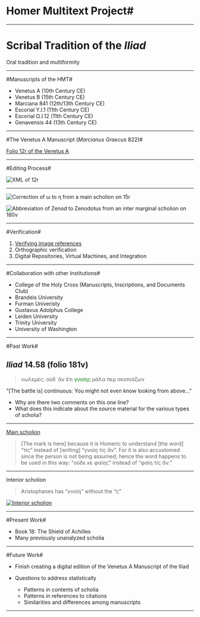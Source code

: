 # Homer Multitext Project#

***

# Scribal Tradition of the *Iliad* #

Oral tradition and multiformity


***

#Manuscripts of the HMT#

- Venetus A (10th Century CE)
- Venetus B (15th Century CE)
- Marciana 841 (12th/13th Century CE)
- Escorial Υ.I.1 (11th Century CE)
- Escorial Ω.I.12 (11th Century CE)
- Genavensis 44 (13th Century CE)

***

#The Venetus A Manuscript (*Marcianus Graecus* 822)#


[Folio 12r of the Venetus A](http://www.homermultitext.org/hmt-digital/ict.html?urn=urn:cite:hmt:vaimg.VA012RN-0013)

***

#Editing Process#

![XML of 12r][Img1]

[Img1]:  ScreenShot.png 

***


![Correction of ω to η from a main scholion on 15r][Img2]
	
[Img2]: http://www.homermultitext.org/iipsrv?OBJ=IIP,1.0&FIF=/project/homer/pyramidal/VenA/VA015RN-0016.tif&RGN=0.383,0.1878,0.065,0.012&WID=9000&CVT=JPEG

![Abbreviation of Zenod to Zenodotus from an inter marginal scholion on 180v][Img3]

[Img3]: http://www.homermultitext.org/iipsrv?OBJ=IIP,1.0&FIF=/project/homer/pyramidal/VenA/VA180VN-0682.tif&RGN=0.462,0.5244,0.051,0.0128&WID=9000&CVT=JPEG


***

#Verification#

1. [Verifying image references](http://www.homermultitext.org/hmt-digital/indices?urn=urn%3Acite%3Ahmt%3Avaimg.VA012RN-0013)
2. Orthographic verification
3. Digital Repositories, Virtual Machines, and Integration

***

#Collaboration with other Institutions#

- College of the Holy Cross (Manuscripts, Inscriptions, and Documents Club)
- Brandeis University
- Furman Univeristy
- Gustavus Adolphus College
- Leiden University
- Trinity University
- University of Washington

***

#Past Work#


## *Iliad* 14.58 (folio 181v) ##




>νωλεμές: οὐδ᾽ ἂν ἔτι <span style="color:green;">γνοίης</span> μάλα περ σκοπιάζων
 
"[The battle is] continuous: You might not even know looking from above..."





- Why are there two comments on this one line?
- What does this indicate about the source material for the various types of scholia?

***


[Main scholion][sch1zoom]


> [The mark is here] because it is Homeric to understand [the word] “τίς” instead of [writing] “γνοίη τίς ἂν”. For it is also accustomed since the person is not being assumed; hence the word happens to be used in this way: “οὐδε κε φαίης” instead of “φαίη τίς ἂν.”

[sch1zoom]: http://beta.hpcc.uh.edu/tomcat/mss/images?request=GetIIPMooViewer&urn=urn:cite:hmt:vaimg.VA181VN-0683@0.224,0.3636,0.229,0.1195

[sch1image]: http://beta.hpcc.uh.edu/fcgi-bin/iipsrv.fcgi?OBJ=IIP,1.0&FIF=/project/homer/pyramidal/VenA/VA181VN-0683.tif&RGN=0.224,0.3636,0.229,0.1195&WID=8000&CVT=JPEG

***

Interior scholion



> Aristophanes has “γνοίη” without the “ς”

[![Interior scholion][sch2image]][sch2zoom]


[sch2zoom]: http://beta.hpcc.uh.edu/tomcat/mss/images?request=GetIIPMooViewer&urn=urn:cite:hmt:vaimg.VA181VN-0683@0.876,0.3606,0.06,0.0376


[sch2image]:  http://beta.hpcc.uh.edu/fcgi-bin/iipsrv.fcgi?OBJ=IIP,1.0&FIF=/project/homer/pyramidal/VenA/VA181VN-0683.tif&RGN=0.876,0.3606,0.06,0.0376&WID=8000&CVT=JPEG

***

#Present Work#

- Book 18: The Shield of Achilles 
- Many previously unanalyzed scholia

***

#Future Work#

- Finish creating a digital edition of the Venetus A Manuscript of the Iliad
- Questions to address statistically

	- Patterns in contents of scholia
	- Patterns in references to citations
	- Similarities and differences among manuscripts




***
